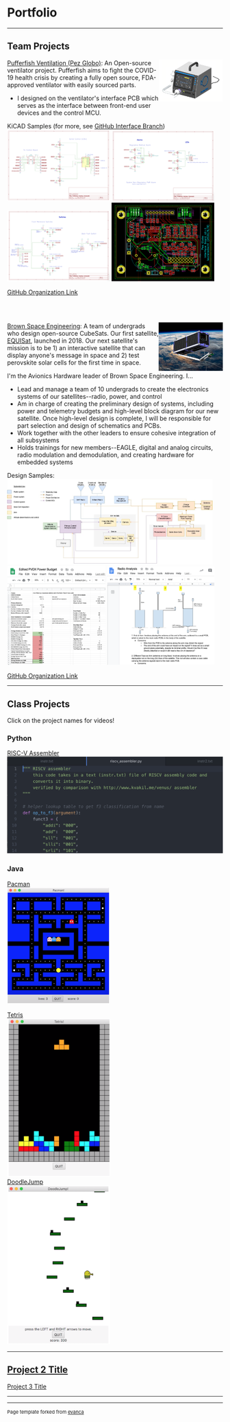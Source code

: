 # Portfolio

---

## Team Projects
<p style = "font-size:10">
<img src="images/PezGlobo.png?raw=true" style="float:right;width:150px;">
<a href="https://pez-globo.org">Pufferfish Ventilation (Pez Globo)</a>: An Open-source ventilator project. Pufferfish aims to fight the COVID-19 health crisis by creating a fully open source, FDA-approved ventilator with easily sourced parts.
    <ul>
        <li>
            I designed on the ventilator's interface PCB which serves as the interface between front-end user devices and the control MCU.
        </li>
    </ul>
KiCAD Samples (for more, see <a href="https://github.com/pez-globo/pufferfish-electronics/tree/interface">GitHub Interface Branch</a>)
<img src="images/PezGloboConnections.png?raw=true" style="width:240px;">

<img src="images/PezGloboAlarmsLeds.png?raw=true" style="width:240px;">

<img src="images/PezGloboSwitches.png?raw=true" style="width:240px;">

<img src="images/PezGloboInterfacePCB.png?raw=true" style="width:240px;">

<a href="https://github.com/pez-globo/">GitHub Organization Link</a>
</p>

<br>
<br>

<p style = "font-size:10">
<img src="images/PVDX.png?raw=true" style="float:right;width:150px;">
<a href="https://brownspace.org">Brown Space Engineering</a>: A team of undergrads who design open-source CubeSats. Our first satellite, <a href="https://brownspace.org">EQUISat</a>, launched in 2018. Our next satellite's mission is to be 1) an interactive satellite that can display anyone's message in space and 2) test perovskite solar cells for the first time in space.
</p>
<p>
I'm the Avionics Hardware leader of Brown Space Engineering. I...
    <ul>
        <li>
            Lead and manage a team of 10 undergrads to create the electronics systems of our satellites--radio, power, and control
        </li>
        <li>
            Am in charge of creating the preliminary design of systems, including power and telemetry budgets and high-level block diagram for our new satellite. Once high-level design is complete, I will be responsible for part selection and design of schematics and PCBs.
        </li>
        <li>
            Work together with the other leaders to ensure cohesive integration of all subsystems
        </li>
        <li>
            Holds trainings for new members--EAGLE, digital and analog circuits, radio modulation and demodulation, and creating hardware for embedded systems
        </li>
  </ul>

Design Samples: <br>
<img src="images/BSEBlockDiagram.jpg?raw=true" style="width:480px;">
<img src="images/PVDXPowerBudget.png?raw=true" style="width:230px;">
<img src="images/PVDXRadioAnalysis.png?raw=true" style="width:250px;">

<a href="https://github.com/BrownSpaceEngineering">GitHub Organization Link</a>

</p>

---

## Class Projects
Click on the project names for videos!

### Python
[RISC-V Assembler](/mov/Assembler.mov)
<img src="images/Assembler.png?raw=true" style="width:240;">

### Java
[Pacman](/mov/Pacman.mov) <br>
<img src="images/Pacman.png" style="width:240px;"><br>

[Tetris](/mov/Tetris.mov)  <br>
<img src="images/Tetris.png" style="width:240px;"> <br>
[DoodleJump](/mov/DoodleJump.mov) <br>
<img src="images/DoodleJump.png" style="width:240px;"> <br>


---
[Project 2 Title](/pdf/sample_presentation.pdf)
---
[Project 3 Title](http://example.com/)

---




---
<p style="font-size:11px">Page template forked from <a href="https://github.com/evanca/quick-portfolio">evanca</a></p>
<!-- Remove above link if you don't want to attibute -->
